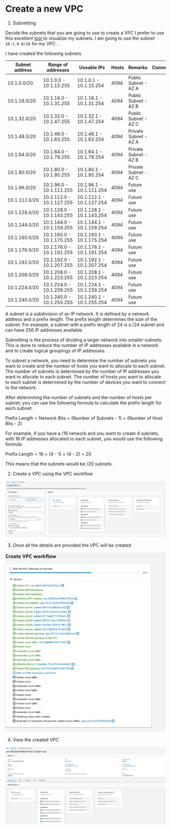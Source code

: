 # Create a new VPC

1. Subnetting 

Decide the subnets that you are going to use to create a VPC 
I prefer to use this excellent [tool ](https://www.davidc.net/sites/default/subnets/subnets.html) to visualize my subnets. I am going to use the subnet `10.1.0.0/16` for my VPC .

I have created the following subnets

| Subnet address | Range of addresses | Useable IPs | Hosts | Remarks | Comments |
|----------------|--------------------|-------------|-------|--------|------|
| 10.1.0.0/20 | 10.1.0.0 - 10.1.15.255 | 10.1.0.1 - 10.1.15.254 | 4094 | Public Subnet - AZ A |  |
| 10.1.16.0/20 | 10.1.16.0 - 10.1.31.255 | 10.1.16.1 - 10.1.31.254 | 4094 | Public Subnet - AZ B |  |
| 10.1.32.0/20 | 10.1.32.0 - 10.1.47.255 | 10.1.32.1 - 10.1.47.254 | 4094 | Public Subnet - AZ C |  |
| 10.1.48.0/20 | 10.1.48.0 - 10.1.63.255 | 10.1.48.1 - 10.1.63.254 | 4094 | Private Subnet - AZ A  |  |
| 10.1.64.0/20 | 10.1.64.0 - 10.1.79.255 | 10.1.64.1 - 10.1.79.254 | 4094 | Private Subnet - AZ B |  |
| 10.1.80.0/20 | 10.1.80.0 - 10.1.95.255 | 10.1.80.1 - 10.1.95.254 | 4094 | Private Subnet - AZ C |  |
| 10.1.96.0/20 | 10.1.96.0 - 10.1.111.255 | 10.1.96.1 - 10.1.111.254 | 4094 | Future use |  |
| 10.1.112.0/20 | 10.1.112.0 - 10.1.127.255 | 10.1.112.1 - 10.1.127.254 | 4094 | Future use |  |
| 10.1.128.0/20 | 10.1.128.0 - 10.1.143.255 | 10.1.128.1 - 10.1.143.254 | 4094 | Future use |  |
| 10.1.144.0/20 | 10.1.144.0 - 10.1.159.255 | 10.1.144.1 - 10.1.159.254 | 4094 | Future use |  |
| 10.1.160.0/20 | 10.1.160.0 - 10.1.175.255 | 10.1.160.1 - 10.1.175.254 | 4094 | Future use |  |
| 10.1.176.0/20 | 10.1.176.0 - 10.1.191.255 | 10.1.176.1 - 10.1.191.254 | 4094 | Future use |  |
| 10.1.192.0/20 | 10.1.192.0 - 10.1.207.255 | 10.1.192.1 - 10.1.207.254 | 4094 | Future use |  |
| 10.1.208.0/20 | 10.1.208.0 - 10.1.223.255 | 10.1.208.1 - 10.1.223.254 | 4094 | Future use |  |
| 10.1.224.0/20 | 10.1.224.0 - 10.1.239.255 | 10.1.224.1 - 10.1.239.254 | 4094 | Future use |  |
| 10.1.240.0/20 | 10.1.240.0 - 10.1.255.255 | 10.1.240.1 - 10.1.255.254 | 4094 | Future use |


A subnet is a subdivision of an IP network. It is defined by a network address and a prefix length. The prefix length determines the size of the subnet. For example, a subnet with a prefix length of 24 is a /24 subnet and can have 256 IP addresses available.

Subnetting is the process of dividing a larger network into smaller subnets. This is done to reduce the number of IP addresses available in a network and to create logical groupings of IP addresses.

To subnet a network, you need to determine the number of subnets you want to create and the number of hosts you want to allocate to each subnet. The number of subnets is determined by the number of IP addresses you want to allocate to each subnet. The number of hosts you want to allocate to each subnet is determined by the number of devices you want to connect to the network.

After determining the number of subnets and the number of hosts per subnet, you can use the following formula to calculate the prefix length for each subnet:

Prefix Length = Network Bits + (Number of Subnets - 1) + (Number of Host Bits - 2)

For example, if you have a /16 network and you want to create 4 subnets, with 16 IP addresses allocated to each subnet, you would use the following formula:

Prefix Length = 16 + (4 - 1) + (4 - 2) = 20

This means that the subnets would be /20 subnets.

2. Create a VPC using the VPC workflow

![alt text](image-33.png)

3. Once all the details are provided the VPC will be created

![alt text](image-34.png)

4. View the created VPC

![alt text](image-35.png)
